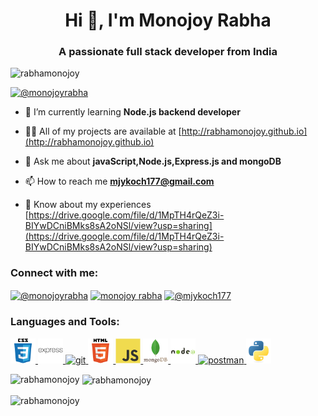 <h1 align="center">Hi 👋, I'm Monojoy Rabha</h1>
<h3 align="center">A passionate full stack developer from India</h3>

<p align="left"> <img src="https://komarev.com/ghpvc/?username=rabhamonojoy&label=Profile%20views&color=0e75b6&style=flat" alt="rabhamonojoy" /> </p>

<p align="left"> <a href="https://twitter.com/@monojoyrabha" target="blank"><img src="https://img.shields.io/twitter/follow/@monojoyrabha?logo=twitter&style=for-the-badge" alt="@monojoyrabha" /></a> </p>

- 🌱 I’m currently learning **Node.js backend developer**

- 👨‍💻 All of my projects are available at [http://rabhamonojoy.github.io](http://rabhamonojoy.github.io)

- 💬 Ask me about **javaScript,Node.js,Express.js and mongoDB**

- 📫 How to reach me **mjykoch177@gmail.com**

- 📄 Know about my experiences [https://drive.google.com/file/d/1MpTH4rQeZ3i-BIYwDCniBMks8sA2oNSl/view?usp=sharing](https://drive.google.com/file/d/1MpTH4rQeZ3i-BIYwDCniBMks8sA2oNSl/view?usp=sharing)

<h3 align="left">Connect with me:</h3>
<p align="left">
<a href="https://twitter.com/@monojoyrabha" target="blank"><img align="center" src="https://raw.githubusercontent.com/rahuldkjain/github-profile-readme-generator/master/src/images/icons/Social/twitter.svg" alt="@monojoyrabha" height="30" width="40" /></a>
<a href="https://linkedin.com/in/monojoy rabha" target="blank"><img align="center" src="https://raw.githubusercontent.com/rahuldkjain/github-profile-readme-generator/master/src/images/icons/Social/linked-in-alt.svg" alt="monojoy rabha" height="30" width="40" /></a>
<a href="https://www.hackerrank.com/@mjykoch177" target="blank"><img align="center" src="https://raw.githubusercontent.com/rahuldkjain/github-profile-readme-generator/master/src/images/icons/Social/hackerrank.svg" alt="@mjykoch177" height="30" width="40" /></a>
</p>

<h3 align="left">Languages and Tools:</h3>
<p align="left"> <a href="https://www.w3schools.com/css/" target="_blank" rel="noreferrer"> <img src="https://raw.githubusercontent.com/devicons/devicon/master/icons/css3/css3-original-wordmark.svg" alt="css3" width="40" height="40"/> </a> <a href="https://expressjs.com" target="_blank" rel="noreferrer"> <img src="https://raw.githubusercontent.com/devicons/devicon/master/icons/express/express-original-wordmark.svg" alt="express" width="40" height="40"/> </a> <a href="https://git-scm.com/" target="_blank" rel="noreferrer"> <img src="https://www.vectorlogo.zone/logos/git-scm/git-scm-icon.svg" alt="git" width="40" height="40"/> </a> <a href="https://www.w3.org/html/" target="_blank" rel="noreferrer"> <img src="https://raw.githubusercontent.com/devicons/devicon/master/icons/html5/html5-original-wordmark.svg" alt="html5" width="40" height="40"/> </a> <a href="https://developer.mozilla.org/en-US/docs/Web/JavaScript" target="_blank" rel="noreferrer"> <img src="https://raw.githubusercontent.com/devicons/devicon/master/icons/javascript/javascript-original.svg" alt="javascript" width="40" height="40"/> </a> <a href="https://www.mongodb.com/" target="_blank" rel="noreferrer"> <img src="https://raw.githubusercontent.com/devicons/devicon/master/icons/mongodb/mongodb-original-wordmark.svg" alt="mongodb" width="40" height="40"/> </a> <a href="https://nodejs.org" target="_blank" rel="noreferrer"> <img src="https://raw.githubusercontent.com/devicons/devicon/master/icons/nodejs/nodejs-original-wordmark.svg" alt="nodejs" width="40" height="40"/> </a> <a href="https://postman.com" target="_blank" rel="noreferrer"> <img src="https://www.vectorlogo.zone/logos/getpostman/getpostman-icon.svg" alt="postman" width="40" height="40"/> </a> <a href="https://www.python.org" target="_blank" rel="noreferrer"> <img src="https://raw.githubusercontent.com/devicons/devicon/master/icons/python/python-original.svg" alt="python" width="40" height="40"/> </a> </p>

<p><img align="left" src="https://github-readme-stats.vercel.app/api/top-langs?username=rabhamonojoy&show_icons=true&locale=en&layout=compact" alt="rabhamonojoy" /></p>

<p>&nbsp;<img align="center" src="https://github-readme-stats.vercel.app/api?username=rabhamonojoy&show_icons=true&locale=en" alt="rabhamonojoy" /></p>

<p><img align="center" src="https://github-readme-streak-stats.herokuapp.com/?user=rabhamonojoy&" alt="rabhamonojoy" /></p>
